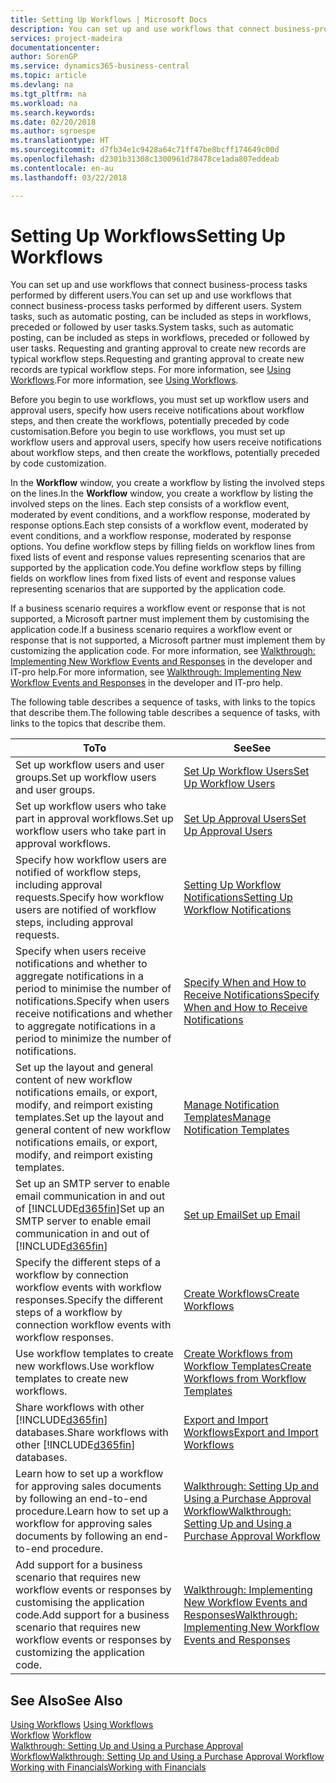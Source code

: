 ```yaml
---
title: Setting Up Workflows | Microsoft Docs
description: You can set up and use workflows that connect business-process tasks performed by different users. System tasks, such as automatic posting, can be included as steps in workflows, preceded or followed by user tasks. Requesting and granting approval to create new records are typical workflow steps.
services: project-madeira
documentationcenter: 
author: SorenGP
ms.service: dynamics365-business-central
ms.topic: article
ms.devlang: na
ms.tgt_pltfrm: na
ms.workload: na
ms.search.keywords: 
ms.date: 02/20/2018
ms.author: sgroespe
ms.translationtype: HT
ms.sourcegitcommit: d7fb34e1c9428a64c71ff47be8bcff174649c00d
ms.openlocfilehash: d2301b31308c1300961d78478ce1ada807eddeab
ms.contentlocale: en-au
ms.lasthandoff: 03/22/2018

---
```

# <a name="setting-up-workflows"></a><span data-ttu-id="e0195-105">Setting Up Workflows</span><span class="sxs-lookup"><span data-stu-id="e0195-105">Setting Up Workflows</span></span>
<span data-ttu-id="e0195-106">You can set up and use workflows that connect business-process tasks performed by different users.</span><span class="sxs-lookup"><span data-stu-id="e0195-106">You can set up and use workflows that connect business-process tasks performed by different users.</span></span> <span data-ttu-id="e0195-107">System tasks, such as automatic posting, can be included as steps in workflows, preceded or followed by user tasks.</span><span class="sxs-lookup"><span data-stu-id="e0195-107">System tasks, such as automatic posting, can be included as steps in workflows, preceded or followed by user tasks.</span></span> <span data-ttu-id="e0195-108">Requesting and granting approval to create new records are typical workflow steps.</span><span class="sxs-lookup"><span data-stu-id="e0195-108">Requesting and granting approval to create new records are typical workflow steps.</span></span> <span data-ttu-id="e0195-109">For more information, see [Using Workflows](across-use-workflows.md).</span><span class="sxs-lookup"><span data-stu-id="e0195-109">For more information, see [Using Workflows](across-use-workflows.md).</span></span>  

 <span data-ttu-id="e0195-110">Before you begin to use workflows, you must set up workflow users and approval users, specify how users receive notifications about workflow steps, and then create the workflows, potentially preceded by code customisation.</span><span class="sxs-lookup"><span data-stu-id="e0195-110">Before you begin to use workflows, you must set up workflow users and approval users, specify how users receive notifications about workflow steps, and then create the workflows, potentially preceded by code customization.</span></span>  

 <span data-ttu-id="e0195-111">In the **Workflow** window, you create a workflow by listing the involved steps on the lines.</span><span class="sxs-lookup"><span data-stu-id="e0195-111">In the **Workflow** window, you create a workflow by listing the involved steps on the lines.</span></span> <span data-ttu-id="e0195-112">Each step consists of a workflow event, moderated by event conditions, and a workflow response, moderated by response options.</span><span class="sxs-lookup"><span data-stu-id="e0195-112">Each step consists of a workflow event, moderated by event conditions, and a workflow response, moderated by response options.</span></span> <span data-ttu-id="e0195-113">You define workflow steps by filling fields on workflow lines from fixed lists of event and response values representing scenarios that are supported by the application code.</span><span class="sxs-lookup"><span data-stu-id="e0195-113">You define workflow steps by filling fields on workflow lines from fixed lists of event and response values representing scenarios that are supported by the application code.</span></span>  

 <span data-ttu-id="e0195-114">If a business scenario requires a workflow event or response that is not supported, a Microsoft partner must implement them by customising the application code.</span><span class="sxs-lookup"><span data-stu-id="e0195-114">If a business scenario requires a workflow event or response that is not supported, a Microsoft partner must implement them by customizing the application code.</span></span> <span data-ttu-id="e0195-115">For more information, see [Walkthrough: Implementing New Workflow Events and Responses](/dynamics-nav/Walkthrough--Implementing-New-Workflow-Events-and-Responses) in the developer and IT-pro help.</span><span class="sxs-lookup"><span data-stu-id="e0195-115">For more information, see [Walkthrough: Implementing New Workflow Events and Responses](/dynamics-nav/Walkthrough--Implementing-New-Workflow-Events-and-Responses) in the developer and IT-pro help.</span></span>

 <span data-ttu-id="e0195-116">The following table describes a sequence of tasks, with links to the topics that describe them.</span><span class="sxs-lookup"><span data-stu-id="e0195-116">The following table describes a sequence of tasks, with links to the topics that describe them.</span></span>  

|<span data-ttu-id="e0195-117">**To**</span><span class="sxs-lookup"><span data-stu-id="e0195-117">**To**</span></span>|<span data-ttu-id="e0195-118">**See**</span><span class="sxs-lookup"><span data-stu-id="e0195-118">**See**</span></span>|  
|------------|-------------|  
|<span data-ttu-id="e0195-119">Set up workflow users and user groups.</span><span class="sxs-lookup"><span data-stu-id="e0195-119">Set up workflow users and user groups.</span></span>|[<span data-ttu-id="e0195-120">Set Up Workflow Users</span><span class="sxs-lookup"><span data-stu-id="e0195-120">Set Up Workflow Users</span></span>](across-how-to-set-up-workflow-users.md)|  
|<span data-ttu-id="e0195-121">Set up workflow users who take part in approval workflows.</span><span class="sxs-lookup"><span data-stu-id="e0195-121">Set up workflow users who take part in approval workflows.</span></span>|[<span data-ttu-id="e0195-122">Set Up Approval Users</span><span class="sxs-lookup"><span data-stu-id="e0195-122">Set Up Approval Users</span></span>](across-how-to-set-up-approval-users.md)|  
|<span data-ttu-id="e0195-123">Specify how workflow users are notified of workflow steps, including approval requests.</span><span class="sxs-lookup"><span data-stu-id="e0195-123">Specify how workflow users are notified of workflow steps, including approval requests.</span></span>|[<span data-ttu-id="e0195-124">Setting Up Workflow Notifications</span><span class="sxs-lookup"><span data-stu-id="e0195-124">Setting Up Workflow Notifications</span></span>](across-setting-up-workflow-notifications.md)|  
|<span data-ttu-id="e0195-125">Specify when users receive notifications and whether to aggregate notifications in a period to minimise the number of notifications.</span><span class="sxs-lookup"><span data-stu-id="e0195-125">Specify when users receive notifications and whether to aggregate notifications in a period to minimize the number of notifications.</span></span>|[<span data-ttu-id="e0195-126">Specify When and How to Receive Notifications</span><span class="sxs-lookup"><span data-stu-id="e0195-126">Specify When and How to Receive Notifications</span></span>](across-how-to-specify-when-and-how-to-receive-notifications.md)|  
|<span data-ttu-id="e0195-127">Set up the layout and general content of new workflow notifications emails, or export, modify, and reimport existing templates.</span><span class="sxs-lookup"><span data-stu-id="e0195-127">Set up the layout and general content of new workflow notifications emails, or export, modify, and reimport existing templates.</span></span>|[<span data-ttu-id="e0195-128">Manage Notification Templates</span><span class="sxs-lookup"><span data-stu-id="e0195-128">Manage Notification Templates</span></span>](across-how-to-manage-notification-templates.md)|  
|<span data-ttu-id="e0195-129">Set up an SMTP server to enable email communication in and out of [!INCLUDE[d365fin](includes/d365fin_md.md)]</span><span class="sxs-lookup"><span data-stu-id="e0195-129">Set up an SMTP server to enable email communication in and out of [!INCLUDE[d365fin](includes/d365fin_md.md)]</span></span>|[<span data-ttu-id="e0195-130">Set up Email</span><span class="sxs-lookup"><span data-stu-id="e0195-130">Set up Email</span></span>](admin-how-setup-email.md)|
|<span data-ttu-id="e0195-131">Specify the different steps of a workflow by connection workflow events with workflow responses.</span><span class="sxs-lookup"><span data-stu-id="e0195-131">Specify the different steps of a workflow by connection workflow events with workflow responses.</span></span>|[<span data-ttu-id="e0195-132">Create Workflows</span><span class="sxs-lookup"><span data-stu-id="e0195-132">Create Workflows</span></span>](across-how-to-create-workflows.md)|  
|<span data-ttu-id="e0195-133">Use workflow templates to create new workflows.</span><span class="sxs-lookup"><span data-stu-id="e0195-133">Use workflow templates to create new workflows.</span></span>|[<span data-ttu-id="e0195-134">Create Workflows from Workflow Templates</span><span class="sxs-lookup"><span data-stu-id="e0195-134">Create Workflows from Workflow Templates</span></span>](across-how-to-create-workflows-from-workflow-templates.md)|  
|<span data-ttu-id="e0195-135">Share workflows with other [!INCLUDE[d365fin](includes/d365fin_md.md)] databases.</span><span class="sxs-lookup"><span data-stu-id="e0195-135">Share workflows with other [!INCLUDE[d365fin](includes/d365fin_md.md)] databases.</span></span>|[<span data-ttu-id="e0195-136">Export and Import Workflows</span><span class="sxs-lookup"><span data-stu-id="e0195-136">Export and Import Workflows</span></span>](across-how-to-export-and-import-workflows.md)|  
|<span data-ttu-id="e0195-137">Learn how to set up a workflow for approving sales documents by following an end-to-end procedure.</span><span class="sxs-lookup"><span data-stu-id="e0195-137">Learn how to set up a workflow for approving sales documents by following an end-to-end procedure.</span></span>|[<span data-ttu-id="e0195-138">Walkthrough: Setting Up and Using a Purchase Approval Workflow</span><span class="sxs-lookup"><span data-stu-id="e0195-138">Walkthrough: Setting Up and Using a Purchase Approval Workflow</span></span>](walkthrough-setting-up-and-using-a-purchase-approval-workflow.md)|  
|<span data-ttu-id="e0195-139">Add support for a business scenario that requires new workflow events or responses by customising the application code.</span><span class="sxs-lookup"><span data-stu-id="e0195-139">Add support for a business scenario that requires new workflow events or responses by customizing the application code.</span></span>|[<span data-ttu-id="e0195-140">Walkthrough: Implementing New Workflow Events and Responses</span><span class="sxs-lookup"><span data-stu-id="e0195-140">Walkthrough: Implementing New Workflow Events and Responses</span></span>](/dynamics-nav/Walkthrough--Implementing-New-Workflow-Events-and-Responses)|  

## <a name="see-also"></a><span data-ttu-id="e0195-141">See Also</span><span class="sxs-lookup"><span data-stu-id="e0195-141">See Also</span></span>  
 <span data-ttu-id="e0195-142">[Using Workflows](across-use-workflows.md) </span><span class="sxs-lookup"><span data-stu-id="e0195-142">[Using Workflows](across-use-workflows.md) </span></span>  
 <span data-ttu-id="e0195-143">[Workflow](across-workflow.md) </span><span class="sxs-lookup"><span data-stu-id="e0195-143">[Workflow](across-workflow.md) </span></span>  
 [<span data-ttu-id="e0195-144">Walkthrough: Setting Up and Using a Purchase Approval Workflow</span><span class="sxs-lookup"><span data-stu-id="e0195-144">Walkthrough: Setting Up and Using a Purchase Approval Workflow</span></span>](walkthrough-setting-up-and-using-a-purchase-approval-workflow.md)  
 [<span data-ttu-id="e0195-145">Working with Financials</span><span class="sxs-lookup"><span data-stu-id="e0195-145">Working with Financials</span></span>](ui-work-product.md)

